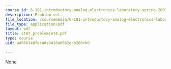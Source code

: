 ```yaml
---
course_id: 6-101-introductory-analog-electronics-laboratory-spring-2007
description: Problem set.
file_location: /coursemedia/6-101-introductory-analog-electronics-laboratory-spring-2007/44566148fec4de8416a0662ecb200cb0_st07_problemset4.pdf
file_type: application/pdf
layout: pdf
title: st07_problemset4.pdf
type: course
uid: 44566148fec4de8416a0662ecb200cb0

---
```

None